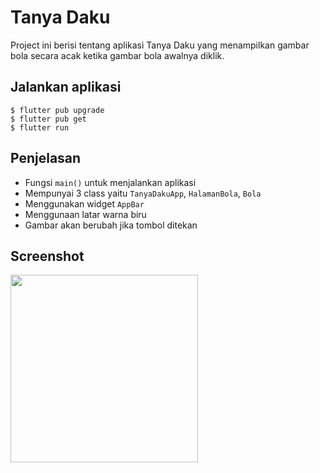 # Tanya Daku

Project ini berisi tentang aplikasi Tanya Daku yang menampilkan gambar bola secara acak ketika gambar bola awalnya diklik.

## Jalankan aplikasi

```
$ flutter pub upgrade
$ flutter pub get
$ flutter run
```

## Penjelasan
- Fungsi `main()` untuk menjalankan aplikasi
- Mempunyai 3 class yaitu `TanyaDakuApp`, `HalamanBola`, `Bola`
- Menggunakan widget `AppBar`
- Menggunaan latar warna biru
- Gambar akan berubah jika tombol ditekan


## Screenshot

<img src="https://github.com/user-attachments/assets/a62b94f9-fdf3-4bcc-aece-2215efe95ec3" width="300">

